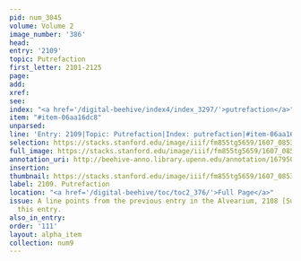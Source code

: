 ```yaml
---
pid: num_3045
volume: Volume 2
image_number: '386'
head:
entry: '2109'
topic: Putrefaction
first_letter: 2101-2125
page:
add:
xref:
see:
index: "<a href='/digital-beehive/index4/index_3297/'>putrefaction</a>"
item: "#item-06aa16dc8"
unparsed:
line: 'Entry: 2109|Topic: Putrefaction|Index: putrefaction|#item-06aa16dc8'
selection: https://stacks.stanford.edu/image/iiif/fm855tg5659/1607_0853/795,3865,2794,321/full/0/default.jpg
full_image: https://stacks.stanford.edu/image/iiif/fm855tg5659/1607_0853/full/full/0/default.jpg
annotation_uri: http://beehive-anno.library.upenn.edu/annotation/1679501914200
insertion:
thumbnail: https://stacks.stanford.edu/image/iiif/fm855tg5659/1607_0853/795,3865,600,180/250,/0/default.jpg
label: 2109. Putrefaction
location: "<a href='/digital-beehive/toc/toc2_376/'>Full Page</a>"
issue: A line points from the previous entry in the Alvearium, 2108 [Sun], toward
  this entry.
also_in_entry:
order: '111'
layout: alpha_item
collection: num9
---
```

